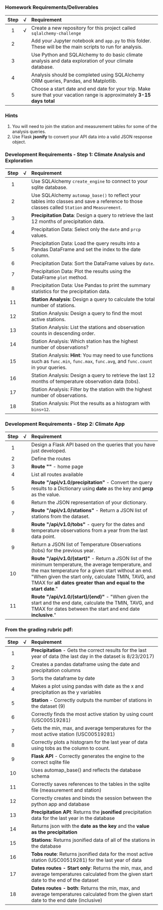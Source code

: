 ### Homework Requirements/Deliverables
| Step | √ | Requirement |
| :---: | :---: | :--- 
| 1 | √ | Create a new repository for this project called `sqlalchemy-challenge`
| 2 | | Add your Jupyter notebook and `app.py` to this folder. These will be the main scripts to run for analysis.
| 3 | | Use Python and SQLAlchemy to do basic climate analysis and data exploration of your climate database. 
| 4 | | Analysis should be completed using SQLAlchemy ORM queries, Pandas, and Matplotlib.
| 5 | | Choose a start date and end date for your trip. Make sure that your vacation range is approximately **3-15 days total**

### Hints
1. You will need to join the station and measurement tables for some of the analysis queries.
2. Use Flask **jsonify** to convert your API data into a valid JSON response object.

### Development Requirements - Step 1: Climate Analysis and Exploration
| Step | √ | Requirement |
| :---: | :---: | :--- 
| 1 | | Use SQLAlchemy `create_engine` to connect to your sqlite database.
| 2 | | Use SQLAlchemy `automap_base()` to reflect your tables into classes and save a reference to those classes called `Station` and `Measurement`.
| 3 | | **Precipitation Data**: Design a query to retrieve the last 12 months of precipitation data.
| 4 | | Precipitation Data: Select only the `date` and `prcp` values.
| 5 | | Precipitation Data: Load the query results into a Pandas DataFrame and set the index to the date column.
| 6 | | Precipitation Data: Sort the DataFrame values by `date`.
| 7 | | Precipitation Data: Plot the results using the DataFrame `plot` method.
| 8 | | Precipitation Data: Use Pandas to print the summary statistics for the precipitation data.
| 11 | | **Station Analysis**: Design a query to calculate the total number of stations.
| 12 | | Station Analysis: Design a query to find the most active stations.
| 13 | | Station Analysis: List the stations and observation counts in descending order.
| 14 | | Station Analysis: Which station has the highest number of observations?
| 15 | | Station Analysis: **Hint**: You may need to use functions such as `func.min`, `func.max`, `func.avg`, and `func.count` in your queries.
| 16 | | Station Analysis: Design a query to retrieve the last 12 months of temperature observation data (tobs).
| 17 | | Station Analysis: Filter by the station with the highest number of observations.
| 18 | | Station Analysis: Plot the results as a histogram with `bins=12`.

### Development Requirements - Step 2: Climate App
| Step | √ | Requirement |
| :---: | :---: | :--- 
| 1 | | Design a Flask API based on the queries that you have just developed.
| 2 | | Define the routes
| 3 | | **Route "\"** - home page
| 4 | | List all routes available
| 5 | | **Route "/api/v1.0/precipitation"** - Convert the query results to a Dictionary using **date** as the key and **prcp** as the value.
| 6 | | Return the JSON representation of your dictionary.
| 7 | | **Route "/api/v1.0/stations"** - Return a JSON list of stations from the dataset.
| 8 | | **Route "/api/v1.0/tobs"** - query for the dates and temperature observations from a year from the last data point.
| 9 | | Return a JSON list of Temperature Observations (tobs) for the previous year.
| 10 | | **Route "/api/v1.0/(start)"** - Return a JSON list of the minimum temperature, the average temperature, and the max temperature for a given start without an end. "When given the start only, calculate TMIN, TAVG, and TMAX for **all dates greater than and equal to the start date**."
| 11 | | **Route "/api/v1.0/(start)/(end)"** - "When given the start and the end date, calculate the TMIN, TAVG, and TMAX for dates between the start and end date **inclusive**."

### From the grading rubric pdf:
| Step | √ | Requirement |
| :---: | :---: | :--- 
| 1 | | **Precipitation** - Gets the correct results for the last year of data (the last day in the dataset is 8/23/2017)
| 2 | | Creates a pandas dataframe using the date and precipitation columns
| 3 | | Sorts the dataframe by date
| 4 | | Makes a plot using pandas with date as the x and precipitation as the y variables
| 5 | | **Station** - Correctly outputs the number of stations in the dataset (9)
| 6 | | Correctly finds the most active station by using count (USC00519281)
| 7 | | Gets the min, max, and average temperatures for the most active station (USC00519281)
| 8 | | Correctly plots a histogram for the last year of data using tobs as the column to count.
| 9 | | **Flask API** - Correctly generates the engine to the correct sqlite file 
| 10 | | Uses automap_base() and reflects the database schema
| 11 | | Correctly saves references to the tables in the sqlite file (measurement and station)
| 12 | | Correctly creates and binds the session between the python app and database
| 13 | | **Precipitation API**: Returns the **jsonified** precipitation data for the last year in the database
| 14 | | Returns json with the **date as the key** and the **value as the precipitation**
| 15 | | **Stations**: Returns jsonified data of all of the stations in the database
| 16 | | **Tobs route**: Returns jsonified data for the most active station (USC00519281) for the last year of data
| 17 | | **Dates routes - Start only**: Returns the min, max, and average temperatures calculated from the given start date to the end of the dataset
| 18 | | **Dates routes - both**: Returns the min, max, and average temperatures calculated from the given start date to the end date (inclusive)
